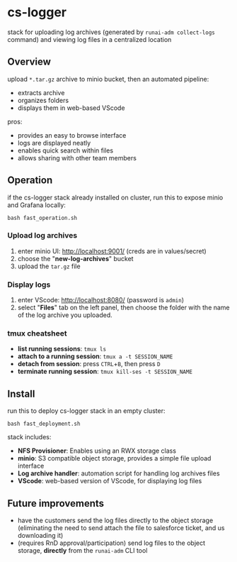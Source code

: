 # cs-logger
stack for uploading log archives (generated by `runai-adm collect-logs` command) and viewing log files in a centralized location

## Overview
upload `*.tar.gz` archive to minio bucket, then an automated pipeline:
- extracts archive
- organizes folders
- displays them in web-based VScode

pros:
- provides an easy to browse interface
- logs are displayed neatly
- enables quick search within files
- allows sharing with other team members

## Operation
if the cs-logger stack already installed on cluster, run this to expose minio and Grafana locally:
```
bash fast_operation.sh
```

### Upload log archives
1. enter minio UI: [http://localhost:9001/](http://localhost:9001/) (creds are in values/secret)
2. choose the "**new-log-archives**" bucket
3. upload the `tar.gz` file

### Display logs
1. enter VScode: [http://localhost:8080/](http://localhost:8080/) (password is `admin`)
2. select "**Files**" tab on the left panel, then choose the folder with the name of the log archive you uploaded.

### tmux cheatsheet
- **list running sessions**: `tmux ls`
- **attach to a running session**: `tmux a -t SESSION_NAME`
- **detach from session**: press `CTRL`+`B`, then press `D`
- **terminate running session**: `tmux kill-ses -t SESSION_NAME`

## Install

run this to deploy cs-logger stack in an empty cluster:
```
bash fast_deployment.sh
```

stack includes:
- **NFS Provisioner**: Enables using an RWX storage class
- **minio**: S3 compatible object storage, provides a simple file upload interface
- **Log archive handler**: automation script for handling log archives files
- **VScode**: web-based version of VScode, for displaying log files

## Future improvements
- have the customers send the log files directly to the object storage
(eliminating the need to send attach the file to salesforce ticket, and us downloading it)
- (requires RnD approval/participation) send log files to the object storage, **directly** from the `runai-adm` CLI tool
